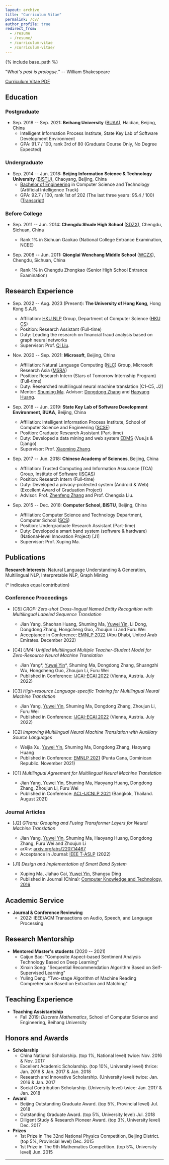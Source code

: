 ```yaml
---
layout: archive
title: "Curriculum Vitae"
permalink: /cv/
author_profile: true
redirect_from:
  - /resume
  - /resume/
  - /curriculum-vitae
  - /curriculum-vitae/
---
```


{% include base_path %}

<script src="https://polyfill.io/v3/polyfill.min.js?features=es6"></script>
<script id="MathJax-script" async src="https://cdn.jsdelivr.net/npm/mathjax@3/es5/tex-mml-chtml.js"></script>
<script>
MathJax = {
  tex: {
    inlineMath: [['$', '$']],
    processEscapes: true
  }
};
</script>

"*What's past is prologue.*" -- William Shakespeare

<!-- "*Life is either a daring adventure or nothing at all.*" -- Helen Keller -->

<!-- --- -->

<!-- [Curriculum Vitae PDF](https://yuweiyin.github.io/files/cv/CV-YuweiYin-Joey.pdf) (version: October 2022) -->
[Curriculum Vitae PDF](https://yuweiyin.github.io/files/cv/CV-YuweiYin-Joey.pdf)

<!-- --- -->

## Education

### Postgraduate

* Sep. 2018 -- Sep. 2021: **Beihang University** ([BUAA](https://ev.buaa.edu.cn/)), Haidian, Beijing, China
  * Intelligent Information Process Institute, State Key Lab of Software Development Environment
  * GPA: 91.7 / 100, rank 3rd of 80 (Graduate Course Only, No Degree Expected)

### Undergraduate

* Sep. 2014 -- Jun. 2018: **Beijing Information Science & Technology University** ([BISTU](https://english.bistu.edu.cn/)), Chaoyang, Beijing, China
  * <u>Bachelor of Engineering</u> in Computer Science and Technology (Artificial Intelligence Track)
  * GPA: 92.7 / 100, rank 1st of 202 (The last three years: 95.4 / 100) ([Transcript](https://yuweiyin.github.io/gpa/))

### Before College

* Sep. 2011 -- Jun. 2014: **Chengdu Shude High School** ([SDZX](http://www.sdzx.net/)), Chengdu, Sichuan, China
  * Rank 1% in Sichuan Gaokao (National College Entrance Examination, NCEE)

* Sep. 2008 -- Jun. 2011: **Qionglai Wenchang Middle School** ([WCZX](http://www.qlwczx.com/)), Chengdu, Sichuan, China
  * Rank 1% in Chengdu Zhongkao (Senior High School Entrance Examination)

## Research Experience

<!-- https://nlp.cs.hku.hk/  https://hkunlp.github.io/ -->
* Sep. 2022 -- Aug. 2023 (Present): **The University of Hong Kong**, Hong Kong S.A.R.
  * Affiliation: [HKU NLP](https://hkunlp.github.io/) Group, Department of Computer Science ([HKU CS](https://www.cs.hku.hk/))
  * Position: Research Assistant (Full-time)
  * Duty: Leading the research on financial fraud analysis based on graph neural networks
  * Supervisor: Prof. [Qi Liu](https://www.cs.hku.hk/people/academic-staff/liuqi).

* Nov. 2020 -- Sep. 2021: **Microsoft**, Beijing, China
  * Affiliation: Natural Language Computing ([NLC](https://www.microsoft.com/en-us/research/group/natural-language-computing/)) Group, Microsoft Research Asia ([MSRA](https://www.microsoft.com/en-us/research/lab/microsoft-research-asia/))
  * Position: Research Intern (Stars of Tomorrow Internship Program) (Full-time)
  * Duty: Researched multilingual neural machine translation [C1-C5, J2]
  * Mentor: [Shuming Ma](https://www.microsoft.com/en-us/research/people/shumma/). Advisor: [Dongdong Zhang](https://www.microsoft.com/en-us/research/people/dozhang/) and [Haoyang Huang](https://www.microsoft.com/en-us/research/people/haohua/).

* Sep. 2018 -- Jun. 2019: **State Key Lab of Software Development Environment, BUAA**, Beijing, China
  * Affiliation: Intelligent Information Process Institute, School of Computer Science and Engineering ([SCSE](http://scse.buaa.edu.cn/English/Home.htm))
  * Position: Graduate Research Assistant (Part-time)
  * Duty: Developed a data mining and web system [EDMS](https://github.com/YuweiYin/EDMS_web) (Vue.js & Django)
  * Supervisor: Prof. [Xiaoming Zhang](https://www.researchgate.net/profile/Xiaoming-Zhang-11).

* Sep. 2017 -- Jun. 2018: **Chinese Academy of Sciences**, Beijing, China
  * Affiliation: Trusted Computing and Information Assurance (TCA) Group, Institute of Software ([ISCAS](http://english.is.cas.cn/))
  * Position: Research Intern (Full-time)
  * Duty: Developed a privacy-protected system (Android & Web) (Excellent Award of Graduation Project)
  * Advisor: Prof. [Zhenfeng Zhang](https://people.ucas.ac.cn/~zfzhang?language=en) and Prof. Chengxia Liu.
  <!-- * Advisor: Prof. [Zhenfeng Zhang](https://people.ucas.ac.cn/~zfzhang?language=en), Prof. [Chengxia Liu](https://jsjxy.bistu.edu.cn/sz/jsyl/jsjkxyjsx_7820/201905/t20190506_68373.html). -->

* Sep. 2015 -- Dec. 2016: **Computer School, BISTU**, Beijing, China
  * Affiliation: Computer Science and Technology Department, Computer School ([SCS](https://jsjxy.bistu.edu.cn/english/))
  * Position: Undergraduate Research Assistant (Part-time)
  * Duty: Developed a smart band system (software & hardware) (National-level Innovation Project) [J1]
  * Supervisor: Prof. Xuping Ma.
  <!-- * Publication: *Design and Implementation of Smart Band System* ([CN-Journal](https://kns.cnki.net/kcms/detail/detail.aspx?dbcode=CJFD&dbname=CJFDLAST2017&filename=DNZS201636043)) -->
  <!-- * Publication: *Design and Implementation of Smart Band System* ([CN-Journal](https://www.cnki.com.cn/Article/CJFDTotal-DNZS201636043.htm)) -->
  <!-- 智能手环系统的设计与实现   马旭平，蔡嘉豪，阴昱为，丁尚甦 -->
  <!-- 基金资助: 北京信息科技大学2016年人才培养质量提高经费（5111610800）支持; -->
  <!-- ISSN 1009-3044 -->
  <!-- Computer Knowledge and Technology 电脑知识与技术 -->
  <!-- Vol.12, No.36, December 2016 -->
  <!-- DOI: 10.14004/j.cnki.ckt.2016.4822 -->
  <!-- 分类号: TP311.52 -->
  <!-- 基金项目: 由北京信息科技大学2016年人才培养质量提高经费 (5111610800) 支持 -->

## Publications

**Research Interests**: Natural Language Understanding & Generation, Multilingual NLP, Interpretable NLP, Graph Mining

(\* indicates equal contribution)

### Conference Proceedings

* [C5] *CROP: Zero-shot Cross-lingual Named Entity Recognition with Multilingual Labeled Sequence Translation*
  * Jian Yang, Shaohan Huang, Shuming Ma, <u>Yuwei Yin</u>, Li Dong, Dongdong Zhang, Hongcheng Guo, Zhoujun Li and Furu Wei
  * Acceptance in Conference: [EMNLP 2022](https://2022.emnlp.org/) (Abu Dhabi, United Arab Emirates. December 2022)

* [C4] *UM4: Unified Multilingual Multiple Teacher-Student Model for Zero-Resource Neural Machine Translation*
  * Jian Yang\*, <u>Yuwei Yin</u>\*, Shuming Ma, Dongdong Zhang, Shuangzhi Wu, Hongcheng Guo, Zhoujun Li, Furu Wei
  * Published in Conference: [IJCAI-ECAI 2022](https://ijcai-22.org/) (Vienna, Austria. July 2022)

* [C3] *High-resource Language-specific Training for Multilingual Neural Machine Translation*
  * Jian Yang, <u>Yuwei Yin</u>, Shuming Ma, Dongdong Zhang, Zhoujun Li, Furu Wei
  * Published in Conference: [IJCAI-ECAI 2022](https://ijcai-22.org/) (Vienna, Austria. July 2022)

* [C2] *Improving Multilingual Neural Machine Translation with Auxiliary Source Languages*
  * Weijia Xu, <u>Yuwei Yin</u>, Shuming Ma, Dongdong Zhang, Haoyang Huang
  * Published in Conference: [EMNLP 2021](https://2021.emnlp.org/) (Punta Cana, Dominican Republic. November 2021)

* [C1] *Multilingual Agreement for Multilingual Neural Machine Translation*
  * Jian Yang, <u>Yuwei Yin</u>, Shuming Ma, Haoyang Huang, Dongdong Zhang, Zhoujun Li, Furu Wei
  * Published in Conference: [ACL-IJCNLP 2021](https://2021.aclweb.org/) (Bangkok, Thailand. August 2021)

### Journal Articles

* [J2] *GTrans: Grouping and Fusing Transformer Layers for Neural Machine Translation*
  * Jian Yang, <u>Yuwei Yin</u>, Shuming Ma, Haoyang Huang, Dongdong Zhang, Furu Wei and Zhoujun Li
  * arXiv: [arxiv.org/abs/2207.14467](https://arxiv.org/abs/2207.14467)
  * Acceptance in Journal: [IEEE T-ASLP](https://dl.acm.org/journal/taslp) (2022)

* [J1] *Design and Implementation of Smart Band System*
  * Xuping Ma, Jiahao Cai, <u>Yuwei Yin</u>, Shangsu Ding
  * Published in Journal (China): [Computer Knowledge and Technology, 2016](https://yuweiyin.github.io/files/publications/2016-12-01-Smart-Band-System.pdf)


<!-- ## Unpublished Works -->

<!-- ### Preprints -->

<!-- * [P1] *GTrans: Grouping and Fusing Transformer Layers for Neural Machine Translation* -->
  <!-- * Jian Yang, <u>Yuwei Yin</u>, Shuming Ma, Haoyang Huang, Dongdong Zhang, Furu Wei and Zhoujun Li -->
  <!-- * arXiv: [arxiv.org/abs/2207.14467](https://arxiv.org/abs/2207.14467) -->

<!-- ### Under Review -->

<!-- * 1 * *COLING* 2022; 2 * *EMNLP* 2022; 1 * *IEEE-TASLP* -->


## Academic Service

* **Journal & Conference Reviewing**
  * 2022: IEEE/ACM Transactions on Audio, Speech, and Language Processing

## Research Mentorship

* **Mentored Master's students** (2020 -- 2021)
  * Caijun Bao: "Composite Aspect-based Sentiment Analysis Technology Based on Deep Learning"
  * Xinxin Song: "Sequential Recommendation Algorithm Based on Self-Supervised Learning"
  * Yuling Deng: "Two-stage Algorithm of Machine Reading Comprehension Based on Extraction and Matching"

## Teaching Experience

* **Teaching Assistantship**
  * Fall 2019: *Discrete Mathematics*, School of Computer Science and Engineering, Beihang University


## Honors and Awards

* **Scholarship**
  * China National Scholarship. (top 1%, National level) twice: Nov. 2016 & Nov. 2017
  * Excellent Academic Scholarship. (top 10%, University level) thrice: Jan. 2016 & Jan. 2017 & Jan. 2018
  * Research and Innovative Scholarship. (University level) twice: Jan. 2016 & Jan. 2017
  * Social Contribution Scholarship. (University level) twice: Jan. 2017 & Jan. 2018
* **Award**
  * Beijing Outstanding Graduate Award. (top 5%, Provincial level) Jul. 2018
  * Outstanding Graduate Award. (top 5%, University level) Jul. 2018
  * Diligent Study & Research Pioneer Award. (top 3%, University level) Dec. 2017
* **Prizes**
  * 1st Prize in The 32nd National Physics Competition, Beijing District. (top 5%, Provincial level) Dec. 2015
  * 1st Prize in The 9th Mathematics Competition. (top 5%, University level) Jun. 2015


<!-- ## Technical Skills -->

<!-- * **Programming Languages** -->
  <!-- * Python, C/C++, Java, Bash, HTML & CSS & JavaScript, PHP, SQL -->
<!-- * **Toolkits & Libraries** -->
  <!-- * PyTorch, Tensorflow, Keras, Fairseq, scikit-learn, Gensim, NLTK, CoreNLP -->
<!-- * **Data Analysis** -->
  <!-- * Crawler (Requests, BeautifulSoup4, Scrapy), Numpy, Pandas, Matplotlib, t-SNE -->
<!-- * **System Development** -->
  <!-- * Vue.js, Django, Node.js, Java Web, Android SDK -->
<!-- * **Office Software** -->
  <!-- * LaTeX, Markdown, Word, PowerPoint, Excel, Visio, Mind Map, UML Modeling -->


<!-- ## Miscellaneous -->

<!-- * **Languages**: Mandarin (native), English (fluent), French & German & Japanese (elementary) -->
<!-- * **Interests**: Philosophy, Mathematics, Physics, Cosmology, Algorithm, Polyglot, Soccer, Calisthenics -->
<!-- * **Motto**: Wir müssen wissen, wir werden wissen! -- David Hilbert, 1930 -->

---
